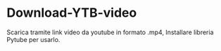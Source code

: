 # Download-YTB-video
Scarica tramite link video da youtube in formato .mp4, Installare libreria Pytube per usarlo.
